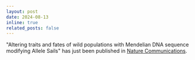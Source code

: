 ```yaml
---
layout: post
date: 2024-08-13
inline: true
related_posts: false
---
```


"Altering traits and fates of wild populations
with Mendelian DNA sequence modifying
Allele Sails" has just been published in <a href="/assets/pdf/Johnson2024.pdf">Nature Communications</a>.
<!-- <a href="/assets/pdf/Oberhofer2024_PR1.pdf" class="btn btn-sm z-depth-0 waves-effect waves-light" role="button">Press Release</a> -->